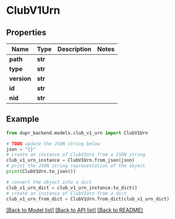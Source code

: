 # ClubV1Urn


## Properties

Name | Type | Description | Notes
------------ | ------------- | ------------- | -------------
**path** | **str** |  | 
**type** | **str** |  | 
**version** | **str** |  | 
**id** | **str** |  | 
**nid** | **str** |  | 

## Example

```python
from dupr_backend.models.club_v1_urn import ClubV1Urn

# TODO update the JSON string below
json = "{}"
# create an instance of ClubV1Urn from a JSON string
club_v1_urn_instance = ClubV1Urn.from_json(json)
# print the JSON string representation of the object
print(ClubV1Urn.to_json())

# convert the object into a dict
club_v1_urn_dict = club_v1_urn_instance.to_dict()
# create an instance of ClubV1Urn from a dict
club_v1_urn_from_dict = ClubV1Urn.from_dict(club_v1_urn_dict)
```
[[Back to Model list]](../README.md#documentation-for-models) [[Back to API list]](../README.md#documentation-for-api-endpoints) [[Back to README]](../README.md)


